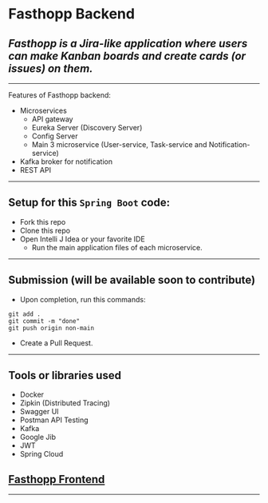 # **Fasthopp Backend**

## _Fasthopp is a Jira-like application where users can make Kanban boards and create cards (or issues) on them._
---
Features of Fasthopp backend:
- Microservices
  - API gateway
  - Eureka Server (Discovery Server)
  - Config Server
  - Main 3 microservice (User-service, Task-service and Notification-service)
- Kafka broker for notification
- REST API
---
Setup for this `Spring Boot` code:
---
- Fork this repo
- Clone this repo
- Open Intelli J Idea or your favorite IDE
  - Run the main application files of each microservice.
----
Submission (will be available soon to contribute)
----
- Upon completion, run this commands:
```
git add .
git commit -m "done"
git push origin non-main
```
- Create a Pull Request.

---
Tools or libraries used
---
- Docker
- Zipkin (Distributed Tracing)
- Swagger UI
- Postman API Testing
- Kafka
- Google Jib
- JWT
- Spring Cloud
  
## [Fasthopp Frontend](https://github.com/Susmith098/fasthopp-frontend)

---

